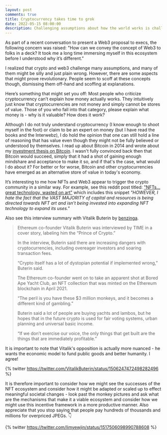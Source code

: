 ```yaml
---
layout: post
comments: true
title: Cryptocurrency takes time to grok
date: 2022-05-15 08:00:00
description: Challenging assumptions about how the world works is challenging
---
```

As part of a recent conversation to present a Web3 proposal to execs, the following concern was raised: "How can we convey the concept of Web3 to folks in a deck? It took me a long time immersing myself in this ecosystem before I understood why it’s different.”

I realized that crypto and web3 challenge many assumptions, and many of them might be silly and just plain wrong. However, there are some aspects that might prove revolutionary. People seem to scoff at these concepts though, dismissing them off-hand and scoffing at explanations.

Here’s something that might set you off: Most people who criticize cryptocurrency can’t explain how money actually works. They intuitively just know that cryptocurrencies are not money and simply cannot be stores of value. Those of you who fall into that category, please explain what money is - why is it valuable? How does it work?

Although I do not truly understand cryptocurrency (I know enough to shoot myself in the foot) or claim to be an expert on money (but I have read the books and the Interwebz), I do hold the opinion that one can still hold a line of reasoning that has value even though they might not be fully believed or understood by themselves. I read up about Bitcoin in 2014 and wrote about my [investment thesis on Bitcoin](https://docs.google.com/document/d/1-3R10vhbe5GgBeREda3nAXtlT5YpwEviBao340H3tgM/edit). I wasn't fully convinced back then that Bitcoin would succeed, simply that it had a shot of gaining enough mindshare and acceptance to make it so, and if that's the case, what would I do about it? For better or for worse, Bitcoin and other cryptocurrencies have emerged as an alternative store of value in today's economy.

It’s interesting to me how NFTs and Web3 appear to trigger the crypto community in a similar way. For example, see this reddit post titled: ["NFTs... great technology, wasted on art"](https://www.reddit.com/r/CryptoCurrency/comments/uo4my9/nfts_great_technology_wasted_on_art/) which includes this snippet _"HOWEVER, I hate the fact that the VAST MAJORITY of capital and resources is being directed towards NFT art and isn’t being invested into expanding NFT technology to expand its uses."_

Also see this interview summary with Vitalik Buterin by [benzinga](https://www.benzinga.com/markets/cryptocurrency/22/03/26212053/the-goal-of-crypto-is-not-to-play-games-with-million-dollar-pictures-of-monkeys-ethereum-f).

> Ethereum co-founder Vitalik Buterin was interviewed by TIME in a cover story, labeling him the “Prince of Crypto.”
>
> In the interview, Buterin said there are increasing dangers with cryptocurrencies, including overeager investors and soaring transaction fees.
>
> “Crypto itself has a lot of dystopian potential if implemented wrong,” Buterin said.
>
> The Ethereum co-founder went on to take an apparent shot at Bored Ape Yacht Club, an NFT collection that was minted on the Ethereum blockchain in April 2021.
>
> “The peril is you have these $3 million monkeys, and it becomes a different kind of gambling.”
>
> Buterin said a lot of people are buying yachts and lambos, but he hopes that in the future crypto is used for fair voting systems, urban planning and universal basic income.
>
> “If we don’t exercise our voice, the only things that get built are the things that are immediately profitable.”

It is important to note that Vitalik's opposition is actually more nuanced - he wants the economic model to fund public goods and better humanity. I agree!

{% twitter https://twitter.com/VitalikButerin/status/1506247472498282496 %}

It is therefore important to consider how we might see the successes of the NFT ecosystem and consider how it might be adapted or scaled up to effect meaningful societal changes - look past the monkey pictures and ask what are the mechanisms that make it a viable ecosystem and consider how we might use this incentive framework in a more productive manner. Also appreciate that you stop saying that people pay hundreds of thousands and millions for overpriced JPEGs. 👇

{% twitter https://twitter.com/limyewjin/status/1517506098990788608 %}
